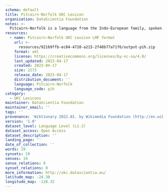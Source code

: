 ```yaml
---
schema: default
title: Pitcairn-Norfolk UKC Lexicon
organization: DataScientia Foundation
notes: >-
  Pitcairn-Norfolk is a language from the Indo-European family, spoken in Oceania. The UKC Lexicon of Pitcairn-Norfolk is represented as a lexico-semantic network. It consists of words, word senses, synsets, as well as sense-level and synset-level relationships.
resources:
  - name: Pitcairn-Norfolk UKC Lexicon LMF format
    url: >-
      resources/92169ffb-ec84-4710-a215-2f48b77a71f6/output-pih.zip
    format: xml
    license: https://creativecommons.org/licenses/by-nc-sa/4.0/
    last_updated: 2023-04-17
    created: 2023-04-17
    size: 2273
    release_date: 2023-04-17
    distribution_document: ''
    language: Pitcairn-Norfolk
    language_code: pih
category:
  - UKC Lexicons
maintainer: DataScientia Foundation
maintainer_email: ''
tags: ''
provenance: 'Wiktionary 2022.01. by Wikimedia Foundation (http://en.wiktionary.org); CogNet 2.1 by Khuyagbaatar Batsuren, National University of Mongolia (http://cognet.ukc.disi.unitn.it); Princeton WordNet 2.1 by Princeton University (https://wordnet.princeton.edu)'
version: '1.0'
dataset_level: Language Level (L1-2)
dataset_access: Open Access
dataset_description: ''
landing_page: ''
date_of_collection: ''
words: 19
synsets: 19
senses: 19
sense_relations: 0
synset_relations: 0
more_information: http://ukc.datascientia.eu/
latitude_map: -24.38
longitude_map: -128.32
---
```

